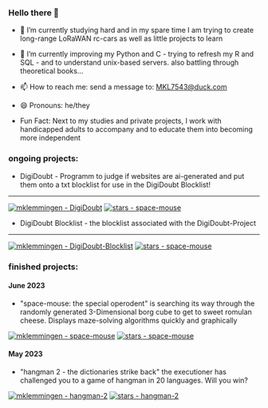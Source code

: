 ### Hello there 👋

- 🔭 I’m currently studying hard and in my spare time I am trying to create long-range LoRaWAN rc-cars as well as little projects to learn
     
- 🌱 I’m currently improving my Python and C - trying to refresh my R and SQL - and to understand unix-based servers. also battling through theoretical books... 

- 📫 How to reach me: send a message to: MKL7543@duck.com
- 😄 Pronouns: he/they

- Fun Fact: Next to my studies and private projects, I work with handicapped adults to accompany and to educate them into becoming more independent

### ongoing projects:

- DigiDoubt - Programm to judge if websites are ai-generated 
              and put them onto a txt blocklist for use in the DigiDoubt Blocklist!
 ------------------------
[![mklemmingen - DigiDoubt](https://img.shields.io/static/v1?label=mklemmingen&message=DigiDoubt&color=green&logo=git)](https://github.com/mklemmingen/DigiDoubt "Go to GitHub repo")
[![stars - space-mouse](https://img.shields.io/github/stars/mklemmingen/DigiDoubt?style=social)](https://github.com/mklemmingen/DigiDoubt)

- DigiDoubt Blocklist - the blocklist associated with the DigiDoubt-Project 
-------------------------
[![mklemmingen - DigiDoubt-Blocklist](https://img.shields.io/static/v1?label=mklemmingen&message=DigiDoubt_Blocklist&color=grey&logo=git)](https://github.com/mklemmingen/DigiDoubt_Blocklist "Go to GitHub repo")
[![stars - space-mouse](https://img.shields.io/github/stars/mklemmingen/DigiDoubt_Blocklist?style=social)](https://github.com/mklemmingen/DigiDoubt_Blocklist)

### finished projects:
#### June 2023
- "space-mouse: the special operodent" is searching its way through the randomly generated 3-Dimensional borg cube to get to sweet romulan cheese. Displays maze-solving algorithms quickly and graphically

[![mklemmingen - space-mouse](https://img.shields.io/static/v1?label=mklemmingen&message=space-mouse&color=yellow&logo=python)](https://github.com/mklemmingen/space-mouse "Go to GitHub repo")
[![stars - space-mouse](https://img.shields.io/github/stars/mklemmingen/space-mouse?style=social)](https://github.com/mklemmingen/space-mouse)

#### May 2023
- "hangman 2 - the dictionaries strike back"
  the executioner has challenged you to a game of hangman in 20 languages. Will you win?
  
[![mklemmingen - hangman-2](https://img.shields.io/static/v1?label=mklemmingen&message=hangman-2&color=blue&logo=steam)](https://github.com/mklemmingen/hangman-2 "Go to GitHub repo")
[![stars - hangman-2](https://img.shields.io/github/stars/mklemmingen/hangman-2?style=social)](https://github.com/mklemmingen/hangman-2)
